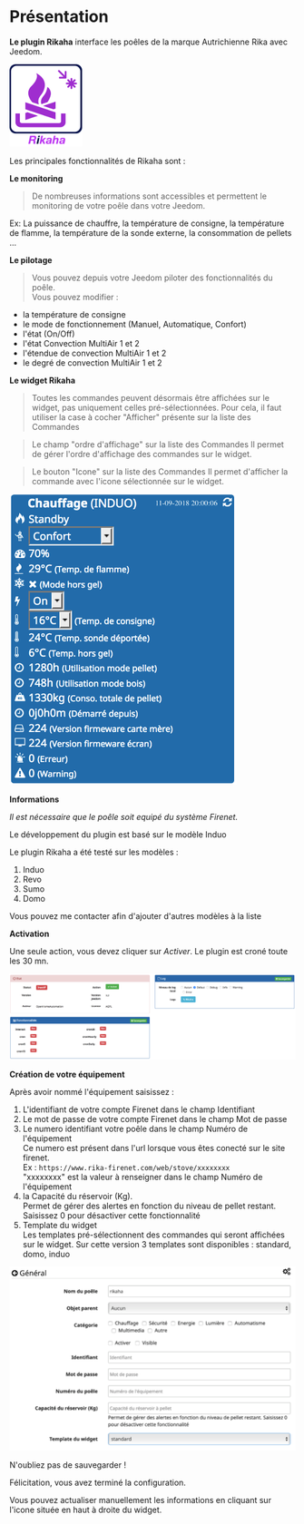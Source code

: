 Présentation
============

**Le plugin Rikaha** interface les poêles de la marque Autrichienne Rika avec Jeedom.

![rikaha-logo](../images/rikaha_icon.png)

Les principales fonctionnalités de Rikaha sont :

**Le monitoring**
> De nombreuses informations sont accessibles et permettent le monitoring de votre poêle dans votre Jeedom.

Ex: La puissance de chauffre, la température de consigne, la température de flamme, la température de la sonde externe, la consommation de pellets ...

**Le pilotage**
> Vous pouvez depuis votre Jeedom piloter des fonctionnalités du poêle.  
Vous pouvez modifier :  
* la température de consigne
* le mode de fonctionnement (Manuel, Automatique, Confort)
* l'état (On/Off)
* l'état Convection MultiAir 1 et 2
* l'étendue de convection MultiAir 1 et 2  
* le degré de convection MultiAir 1 et 2

**Le widget Rikaha**

> Toutes les commandes peuvent désormais être affichées sur le widget, pas uniquement celles pré-sélectionnées.
Pour cela, il faut utiliser la case à cocher "Afficher" présente sur la liste des Commandes

> Le champ "ordre d'affichage" sur la liste des Commandes
Il permet de gérer l'ordre d'affichage des commandes sur le widget.

> Le bouton "Icone" sur la liste des Commandes
Il permet d'afficher la commande avec l'icone sélectionnée sur le widget.

![rikaha-widget](../images/rikaha_widget.png)

**Informations**

_Il est nécessaire que le poêle soit equipé du système Firenet._

Le développement du plugin est basé sur le modèle Induo

Le plugin Rikaha a été testé sur les modèles :
1. Induo
2. Revo
3. Sumo
4. Domo

Vous pouvez me contacter afin d'ajouter d'autres modèles à la liste

**Activation**

Une seule action, vous devez cliquer sur _Activer_.
Le plugin est croné toute les 30 mn.

![rikaha-config2](../images/rikaha_config2.png)

**Création de votre équipement**

Après avoir nommé l'équipement saisissez :

 1. L'identifiant de votre compte Firenet dans le champ Identifiant
 2. Le mot de passe de votre compte Firenet dans le champ Mot de passe
 3. Le numero identifiant votre poêle dans le champ Numéro de l'équipement  
 Ce numero est présent dans l'url lorsque vous êtes conecté sur le site firenet.  
 Ex : `https://www.rika-firenet.com/web/stove/xxxxxxxx`  
 "xxxxxxxx" est la valeur à renseigner dans le champ Numéro de l'équipement  
 4. la Capacité du réservoir (Kg).  
Permet de gérer des alertes en fonction du niveau de pellet restant. Saisissez 0 pour désactiver cette fonctionnalité  
 5. Template du widget  
Les templates pré-sélectionnent des commandes qui seront affichées sur le widget. Sur cette version 3 templates sont disponibles : standard, domo, induo

![rikaha-config](../images/rikaha_config4.png)

N'oubliez pas de sauvegarder !

Félicitation, vous avez terminé la configuration.

Vous pouvez actualiser manuellement les informations en cliquant sur l'icone située en haut à droite du widget.
